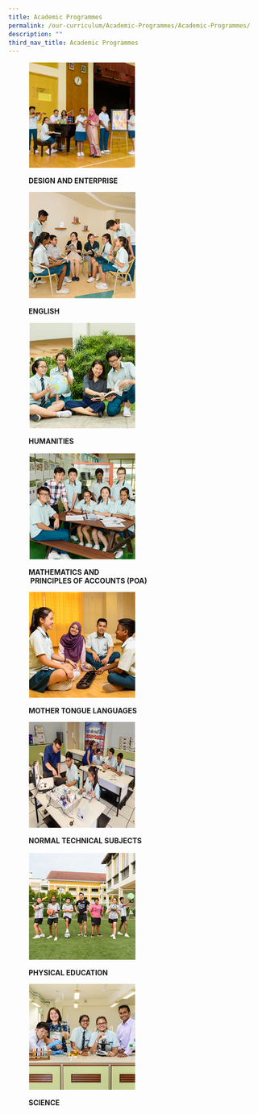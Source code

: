 ```yaml
---
title: Academic Programmes
permalink: /our-curriculum/Academic-Programmes/Academic-Programmes/
description: ""
third_nav_title: Academic Programmes
---
```

<figure>

<a href="/our-curriculum/Distinctive-Programmes/Applied-Learning-Programme/" target = "\_blank"> <img style="width:50%" src="/images/Our%20Curriculum/Academic%20Programmes/Academic%20Programmes/DESIGN%20AND%20ENTERPRISE.png"></a>

<figcaption>

<strong> DESIGN AND ENTERPRISE </strong>

</figcaption>

</figure>
<figure>

<a href="/our-curriculum/Distinctive-Programmes/Applied-Learning-Programme/" target = "\_blank"> <img style="width:50%" src="/images/Our%20Curriculum/Academic%20Programmes/Academic%20Programmes/ENGLISH.png"></a>

<figcaption>

<strong> ENGLISH </strong>

</figcaption>

</figure>
<figure>

<a href="/our-curriculum/Distinctive-Programmes/Applied-Learning-Programme/" target = "\_blank"> <img style="width:50%" src="/images/Our%20Curriculum/Academic%20Programmes/Academic%20Programmes/HUMANITIES.png"></a>

<figcaption>

<strong> HUMANITIES </strong>

</figcaption>

</figure>
<figure>

<a href="/our-curriculum/Distinctive-Programmes/Applied-Learning-Programme/" target = "\_blank"> <img style="width:50%" src="/images/Our%20Curriculum/Academic%20Programmes/Academic%20Programmes/MATHEMATICS%20AND%20PRINCIPLES%20OF%20ACCOUNTS%20(POA).png"></a>

<figcaption>

<strong> MATHEMATICS AND  
 PRINCIPLES OF ACCOUNTS (POA) </strong>

</figcaption>

</figure>
<figure>

<a href="/our-curriculum/Distinctive-Programmes/Applied-Learning-Programme/" target = "\_blank"> <img style="width:50%" src="/images/Our%20Curriculum/Academic%20Programmes/Academic%20Programmes/MOTHER%20TONGUE%20LANGUAGES.png"></a>

<figcaption>

<strong> MOTHER TONGUE LANGUAGES </strong>

</figcaption>

</figure>
<figure>

<a href="/our-curriculum/Distinctive-Programmes/Applied-Learning-Programme/" target = "\_blank"> <img style="width:50%" src="/images/Our%20Curriculum/Academic%20Programmes/Academic%20Programmes/NORMAL%20TECHNIC%20SUBJECTS.png"></a>

<figcaption>

<strong> NORMAL TECHNICAL SUBJECTS </strong>

</figcaption>

</figure>
<figure>

<a href="/our-curriculum/Distinctive-Programmes/Applied-Learning-Programme/" target = "\_blank"> <img style="width:50%" src="/images/Our%20Curriculum/Academic%20Programmes/Academic%20Programmes/PHYSICAL%20EDUCATION.png"></a>

<figcaption>

<strong> PHYSICAL EDUCATION </strong>

</figcaption>

</figure>
<figure>

<a href="/our-curriculum/Distinctive-Programmes/Applied-Learning-Programme/" target = "\_blank"> <img style="width:50%" src="/images/Our%20Curriculum/Academic%20Programmes/Academic%20Programmes/SCIENCE.png"></a>

<figcaption>

<strong> SCIENCE </strong>

</figcaption>

</figure>